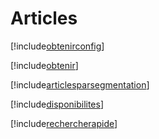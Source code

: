 # Articles

[!include[obtenirconfig](articles.obtenirconfig.autogen.md)]

[!include[obtenir](articles.obtenir.autogen.md)]

[!include[articlesparsegmentation](articles.articlesparsegmentation.autogen.md)]

[!include[disponibilites](articles.disponibilites.autogen.md)]

[!include[rechercherapide](articles.rechercherapide.autogen.md)]




















































































































